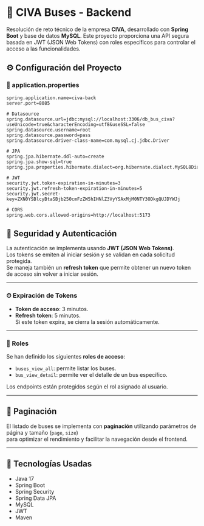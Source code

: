 # 🚌 CIVA Buses - Backend

Resolución de reto técnico de la empresa **CIVA**, desarrollado con **Spring Boot** y base de datos **MySQL**. Este proyecto proporciona una API segura basada en JWT (JSON Web Tokens) con roles específicos para controlar el acceso a las funcionalidades.

## ⚙️ Configuración del Proyecto

### 🔧 application.properties

```properties
spring.application.name=civa-back
server.port=8085

# Datasource
spring.datasource.url=jdbc:mysql://localhost:3306/db_bus_civa?useUnicode=true&characterEncoding=utf8&useSSL=false
spring.datasource.username=root
spring.datasource.password=pass
spring.datasource.driver-class-name=com.mysql.cj.jdbc.Driver

# JPA
spring.jpa.hibernate.ddl-auto=create
spring.jpa.show-sql=true
spring.jpa.properties.hibernate.dialect=org.hibernate.dialect.MySQL8Dialect

# JWT
security.jwt.token-expiration-in-minutes=3
security.jwt.refresh-token-expiration-in-minutes=5
security.jwt.secret-key=ZXN0YSBlcyBtaSBjb250cmFzZW5hIHNlZ3VyYSAxMjM0NTY3ODkgQUJDYWJj

# CORS
spring.web.cors.allowed-origins=http://localhost:5173
```


## 🔐 Seguridad y Autenticación

La autenticación se implementa usando **JWT (JSON Web Tokens)**.  
Los tokens se emiten al iniciar sesión y se validan en cada solicitud protegida.  
Se maneja también un **refresh token** que permite obtener un nuevo token de acceso sin volver a iniciar sesión.

---

### ⏱ Expiración de Tokens

- **Token de acceso**: 3 minutos.
- **Refresh token**: 5 minutos.  
  Si este token expira, se cierra la sesión automáticamente.

---

### 👤 Roles

Se han definido los siguientes **roles de acceso**:

- `buses_view_all`: permite listar los buses.
- `bus_view_detail`: permite ver el detalle de un bus específico.

Los endpoints están protegidos según el rol asignado al usuario.

---

## 📑 Paginación

El listado de buses se implementa con **paginación** utilizando parámetros de página y tamaño (`page`, `size`)  
para optimizar el rendimiento y facilitar la navegación desde el frontend.

---

## 🚀 Tecnologías Usadas

- Java 17  
- Spring Boot  
- Spring Security  
- Spring Data JPA  
- MySQL  
- JWT  
- Maven

